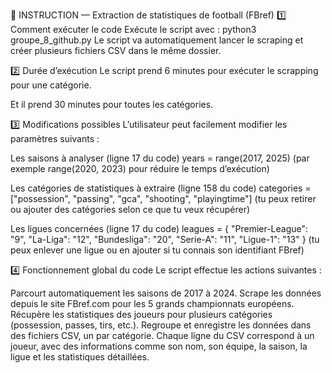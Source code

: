 📘 INSTRUCTION — Extraction de statistiques de football (FBref)
1️⃣ Comment exécuter le code
Exécute le script avec :
python3 groupe_8_github.py
Le script va automatiquement lancer le scraping et créer plusieurs fichiers CSV dans le même dossier.

2️⃣ Durée d’exécution
Le script prend 6 minutes pour exécuter le scrapping pour une catégorie.

Et il prend 30 minutes pour toutes les catégories.

3️⃣ Modifications possibles
L’utilisateur peut facilement modifier les paramètres suivants :

Les saisons à analyser (ligne 17 du code)
years = range(2017, 2025)
(par exemple range(2020, 2023) pour réduire le temps d’exécution)

Les catégories de statistiques à extraire (ligne 158 du code)
categories = ["possession", "passing", "gca", "shooting", "playingtime"]
(tu peux retirer ou ajouter des catégories selon ce que tu veux récupérer)

Les ligues concernées (ligne 17 du code)
leagues = {
    "Premier-League": "9",
    "La-Liga": "12",
    "Bundesliga": "20",
    "Serie-A": "11",
    "Ligue-1": "13"
}
(tu peux enlever une ligue ou en ajouter si tu connais son identifiant FBref)

4️⃣ Fonctionnement global du code
Le script effectue les actions suivantes :

Parcourt automatiquement les saisons de 2017 à 2024.
Scrape les données depuis le site FBref.com pour les 5 grands championnats européens.
Récupère les statistiques des joueurs pour plusieurs catégories (possession, passes, tirs, etc.).
Regroupe et enregistre les données dans des fichiers CSV, un par catégorie.
Chaque ligne du CSV correspond à un joueur, avec des informations comme son nom, son équipe, la saison, la ligue et les statistiques détaillées.

